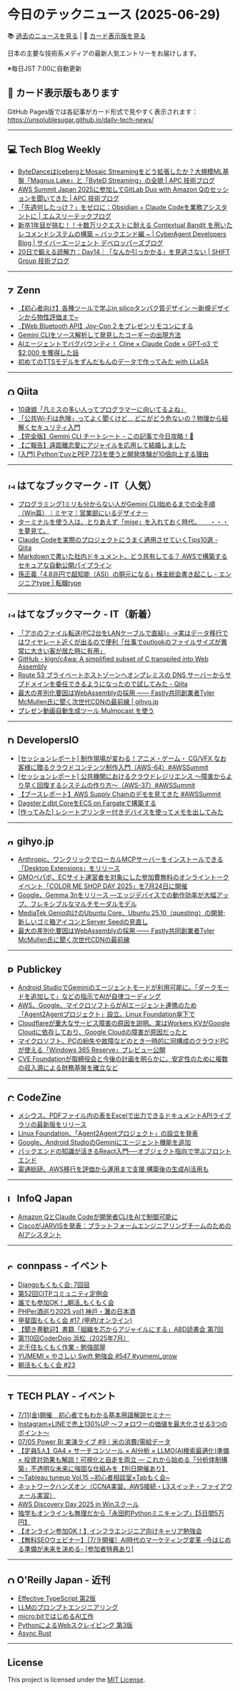 # 今日のテックニュース (2025-06-29)

📚 [過去のニュースを見る](archives/index.md) | 🎨 [カード表示版を見る](https://unsolublesugar.github.io/daily-tech-news/)

日本の主要な技術系メディアの最新人気エントリーをお届けします。

※毎日JST 7:00に自動更新

## 🎨 カード表示版もあります

GitHub Pages版では各記事がカード形式で見やすく表示されます：  
https://unsolublesugar.github.io/daily-tech-news/

---
## 💻 Tech Blog Weekly

- [ByteDanceはIcebergとMosaic Streamingをどう拡張したか？大規模ML基盤「Magnus Lake」と「ByteD Streaming」の全貌 | APC 技術ブログ](https://techblog.ap-com.co.jp/entry/2025/06/29/180121)
- [AWS Summit Japan 2025に参加してGitLab Duo with Amazon Qのセッションを聞いてきた | APC 技術ブログ](https://techblog.ap-com.co.jp/entry/2025/06/29/150245)
- [「先週何したっけ？」をゼロに：Obsidian + Claude Codeを業務アシスタントに | エムスリーテックブログ](https://www.m3tech.blog/entry/2025/06/29/110000)
- [新卒1年目が挑む！！十数万リクエストに耐える Contextual Bandit を用いたレコメンドシステムの構築 ~ バックエンド編 ~ | CyberAgent Developers Blog | サイバーエージェント デベロッパーズブログ](https://developers.cyberagent.co.jp/blog/archives/57070/)
- [20日で鍛える読解力：Day14｜「なんか引っかかる」を見逃さない | SHIFT Group 技術ブログ](https://note.shiftinc.jp/n/ndb8b94f1fc7e)


---
## <img src="https://zenn.dev/favicon.ico" width="16" height="16" alt="Zenn"> Zenn

- [【初心者向け】各種ツールで学ぶin silicoタンパク質デザイン 〜新規デザインから物性評価まで~](https://zenn.dev/labcode/books/71b01f2557419e)
- [【Web Bluetooth API】Joy-Con 2 をプレゼンリモコンにする](https://zenn.dev/mascii/articles/joy-con-2-web-bluetooth-api)
- [Gemini CLIをソース解析して発見したコーギーの出現方法](https://zenn.dev/oikon/articles/c8a887f00dd219)
- [AIエージェントでバグバウンティ！ Cline × Claude Code × GPT-o3 で $2,000 を獲得した話](https://zenn.dev/grandchildrice/articles/499e22b0e9e4c8)
- [初めてのTTSモデルをずんだもんのデータで作ってみた with LLaSA](https://zenn.dev/aratako_lm/articles/7e0b0b6e51baa6)


---
## <img src="https://cdn.qiita.com/assets/favicons/public/production-c620d3e403342b1022967ba5e3db1aaa.ico" width="16" height="16" alt="Qiita"> Qiita

- [10歳娘「凡ミスの多い人ってプログラマーに向いてるよね」](https://qiita.com/Yametaro/items/0b241519dc6b416474c5?utm_campaign=popular_items&utm_medium=feed&utm_source=popular_items)
- [「公共Wi-Fiは危険」ってよく聞くけど… どこがどう危ないの？物理から紐解くセキュリティ入門](https://qiita.com/omochi_0604/items/676bc3f123bc24d3602b?utm_campaign=popular_items&utm_medium=feed&utm_source=popular_items)
- [【完全版】Gemini CLI チートシート - この記事で今日攻略！🚀](https://qiita.com/akira_papa_AI/items/15314a5bf1dd109053c2?utm_campaign=popular_items&utm_medium=feed&utm_source=popular_items)
- [【ご報告】遠距離恋愛にアジャイルを応用して結婚しました](https://qiita.com/mkt_hanada/items/04c9e040c8b4131a3948?utm_campaign=popular_items&utm_medium=feed&utm_source=popular_items)
- [[入門] PythonでuvとPEP 723を使うと開発体験が10倍向上する理由](https://qiita.com/ShigemoriMasato/items/b254709391d2cbb1bbe6?utm_campaign=popular_items&utm_medium=feed&utm_source=popular_items)


---
## <img src="https://b.hatena.ne.jp/favicon.ico" width="16" height="16" alt="はてなブックマーク - IT（人気）"> はてなブックマーク - IT（人気）

- [プログラミング1ミリも分からない人がGemini CLI始めるまでの全手順（Win篇）｜ミヤマ｜営業部にいるデザイナー](https://note.com/mmmiyama/n/n9fa6839beb06)
- [ターミナルを使う人は、とりあえず「mise」を入れておく時代。　　・・・を夢見て。](https://zenn.dev/dress_code/articles/a99ff13634bbe6)
- [Claude Codeを実際のプロジェクトにうまく適用させていくTips10選 - Qiita](https://qiita.com/nokonoko_1203/items/67f8692a0a3ca7e621f3)
- [Markdownで書いた社内ドキュメント、どう共有してる？ AWSで構築するセキュアな自動公開パイプライン](https://zenn.dev/nttdata_tech/articles/1c945dd56b374e)
- [孫正義「4.8兆円で超知能（ASI）の胴元になる」株主総会書き起こし - エンジニアtype | 転職type](https://type.jp/et/feature/28743/)


---
## <img src="https://b.hatena.ne.jp/favicon.ico" width="16" height="16" alt="はてなブックマーク - IT（新着）"> はてなブックマーク - IT（新着）

- [「アホのファイル転送(PC2台をLANケーブルで直結)」→実はデータ移行ではワイヤレート近くが出るので便利「仕事でoutlookのファイルサイズが異常に大きい客が居た時に有用」](https://togetter.com/li/2569663)
- [GitHub - kign/c4wa: A simplified subset of C transpiled into Web Assembly](https://github.com/kign/c4wa)
- [Route 53 プライベートホストゾーンへオンプレミスの DNS サーバーからサブドメインを委任できるようになったので試してみた - Qiita](https://qiita.com/takeda_h/items/b56718ee53fcbbf5740b)
- [最大の差別化要因はWebAssemblyの採用 ―― Fastly共同創業者Tyler McMullen氏に聞く次世代CDNの最前線 | gihyo.jp](https://gihyo.jp/article/2025/06/fastly-tyler-mcmullen)
- [プレゼン動画自動生成ツール Mulmocast を使う](https://zenn.dev/open_developers/articles/87928c78f98210)


---
## <img src="https://dev.classmethod.jp/favicon.ico" width="16" height="16" alt="DevelopersIO"> DevelopersIO

- [[セッションレポート] 制作現場が変わる！アニメ・ゲーム・ CG/VFX なお客様に贈るクラウドコンテンツ制作入門（AWS-64）#AWSSummit](https://dev.classmethod.jp/articles/202506-aws-summit-2025-aws-64/)
- [[セッションレポート] 公共機関におけるクラウドレジリエンス ～障害からより早く回復するシステムの作り方～（AWS-37）#AWSSummit](https://dev.classmethod.jp/articles/202506-aws-summit-2025-aws-37/)
- [【ブースレポート】AWS Supply Chainのデモを見てきた #AWSSummit](https://dev.classmethod.jp/articles/shoma-booth-report-demo-aws-supply-chain-awssummit/)
- [Dagsterとdbt CoreをECS on Fargateで構築する](https://dev.classmethod.jp/articles/dagster-dbt-core-ecs-sample/)
- [[作ってみた] レシートプリンター付きデバイスを使ってメモを出してみた](https://dev.classmethod.jp/articles/dev-receipt-printer-device-memo-output-maruto/)


---
## <img src="https://gihyo.jp/favicon.ico" width="16" height="16" alt="gihyo.jp"> gihyo.jp

- [Anthropic、ワンクリックでローカルMCPサーバーをインストールできる「Desktop Extensions」をリリース](https://gihyo.jp/article/2025/06/claude-desktop-extensions?utm_source=feed)
- [GMOペパボ、ECサイト運営者を対象にした参加費無料のオンライントークイベント「COLOR ME SHOP DAY 2025」を7月24日に開催](https://gihyo.jp/article/2025/06/color-me-shop-day-2025?utm_source=feed)
- [Google、Gemma 3nをリリース ―エッジデバイスでの動作効率が大幅アップ、フレキシブルなマルチモーダルモデル](https://gihyo.jp/article/2025/06/google-gemma-3n?utm_source=feed)
- [MediaTek Genio向けのUbuntu Core、Ubuntu 25.10（questing）の開発; 新しいゴミ箱アイコンとServer Seedの見直し](https://gihyo.jp/admin/clip/01/ubuntu-topics/202506/27?utm_source=feed)
- [最大の差別化要因はWebAssemblyの採用 ―― Fastly共同創業者Tyler McMullen氏に聞く次世代CDNの最前線](https://gihyo.jp/article/2025/06/fastly-tyler-mcmullen?utm_source=feed)


---
## <img src="https://www.publickey1.jp/favicon.ico" width="16" height="16" alt="Publickey"> Publickey

- [Android StudioでGeminiのエージェントモードが利用可能に。「ダークモードを追加して」などの指示でAIが自律コーディング](https://www.publickey1.jp/blog/25/android_studiogeminiai.html)
- [AWS、Google、マイクロソフトらがAIエージェント連携のため「Agent2Agentプロジェクト」設立。Linux Foundation傘下で](https://www.publickey1.jp/blog/25/awsgoogleaiagent2agentlinux_foundation.html)
- [Cloudflareが重大なサービス障害の原因を説明。実はWorkers KVがGoogle Cloudに依存しており、Google Cloudの障害が原因だったと](https://www.publickey1.jp/blog/25/cloudflareworkers_kvgoogle_cloudgoogle_cloud.html)
- [マイクロソフト、PCの紛失や故障などのとき一時的に同構成のクラウドPCが使える「Windows 365 Reserve」プレビュー公開](https://www.publickey1.jp/blog/25/pcpcwindows_365_reserve.html)
- [CVE Foundationが取締役会と今後の計画を明らかに。安定性のために複数の収入源による財務基盤を確立など](https://www.publickey1.jp/blog/25/cve_foundation.html)


---
## <img src="https://codezine.jp/favicon.ico" width="16" height="16" alt="CodeZine"> CodeZine

- [メシウス、PDFファイル内の表をExcelで出力できるドキュメントAPIライブラリの最新版をリリース](http://codezine.jp/article/detail/21798)
- [Linux Foundation、「Agent2Agentプロジェクト」の設立を発表](http://codezine.jp/article/detail/21802)
- [Google、Android StudioのGeminiにエージェント機能を追加](http://codezine.jp/article/detail/21803)
- [バックエンドの知識が活きるReact入門──オブジェクト指向で学ぶフロントエンド](http://codezine.jp/article/detail/21433)
- [電通総研、AWS移行を評価から運用まで支援 構築後の生成AI活用も](http://codezine.jp/article/detail/21795)


---
## <img src="https://www.infoq.com/favicon.ico" width="16" height="16" alt="InfoQ Japan"> InfoQ Japan

- [Amazon QとClaude Codeが開発者CLIをAIで制御可能に](https://www.infoq.com/jp/news/2025/06/amazon-q-cli-claude-code/?utm_campaign=infoq_content&utm_source=infoq&utm_medium=feed&utm_term=global)
- [CiscoがJARVISを発表：プラットフォームエンジニアリングチームのためのAIアシスタント](https://www.infoq.com/jp/news/2025/06/cisco-jarvis-ai-assistant/?utm_campaign=infoq_content&utm_source=infoq&utm_medium=feed&utm_term=global)


---
## <img src="https://connpass.com/favicon.ico" width="16" height="16" alt="connpass - イベント"> connpass - イベント

- [Djangoもくもく会: 7回目](https://pythonista-books.connpass.com/event/360904/?utm_campaign=recent_events&utm_source=feed&utm_medium=atom)
- [第52回CITPコミュニティ定例会](https://connpass.com/event/360908/?utm_campaign=recent_events&utm_source=feed&utm_medium=atom)
- [誰でも参加OK！_朝活_もくもく会](https://routine-link.connpass.com/event/360902/?utm_campaign=recent_events&utm_source=feed&utm_medium=atom)
- [PHPer酒巡り2025 vol1  神戸・灘の日本酒](https://connpass.com/event/360306/?utm_campaign=recent_events&utm_source=feed&utm_medium=atom)
- [甲斐国もくもく会 #17 (甲府/オンライン)](https://kainokuni.connpass.com/event/353980/?utm_campaign=recent_events&utm_source=feed&utm_medium=atom)
- [【聞き専歓迎】書籍「組織を芯からアジャイルにする」ABD読書会 第7回](https://shin-agile.connpass.com/event/360863/?utm_campaign=recent_events&utm_source=feed&utm_medium=atom)
- [第110回CoderDojo 浜松（2025年7月）](https://coderdojo-hamamatsu.connpass.com/event/359293/?utm_campaign=recent_events&utm_source=feed&utm_medium=atom)
- [北千住もくもく作業・勉強部屋](https://kitasenju-verystrong.connpass.com/event/360890/?utm_campaign=recent_events&utm_source=feed&utm_medium=atom)
- [YUMEMI × やさしい Swift 勉強会 #547 #yumemi_grow](https://yasashii-swift.connpass.com/event/360729/?utm_campaign=recent_events&utm_source=feed&utm_medium=atom)
- [朝活もくもく会 #23](https://zitox.connpass.com/event/360889/?utm_campaign=recent_events&utm_source=feed&utm_medium=atom)


---
## <img src="https://techplay.jp/favicon.ico" width="16" height="16" alt="TECH PLAY - イベント"> TECH PLAY - イベント

- [7/11(金)開催　初心者でもわかる基本用語解説セミナー](https://techplay.jp/event/983102)
- [Instagram×LINEで売上130%UP ～フォロワーの価値を最大化させる3つのポイント～](https://techplay.jp/event/983101)
- [07/05 Power BI 実演ライブ #9｜米の消費/需給データ](https://techplay.jp/event/983084)
- [【定員5人】GA4 × サーチコンソール × AI分析 × LLMO(AI検索最適化)準備 × 投資対効果も解説！可視化と自走を両立 ― これから始める「分析体制構築」不透明な未来に強固な仕組みを【別日開催あり】](https://techplay.jp/event/983055)
- [〜Tableau tuneup Vol.15 ~初心者相談室×Tabもく会~](https://techplay.jp/event/982480)
- [ネットワークハンズオン（CCNA実習、AWS接続・L3スイッチ・ファイアウォール実習）](https://techplay.jp/event/983092)
- [AWS Discovery Day 2025 in Winスクール](https://techplay.jp/event/982852)
- [独学もオンラインも無理だから「永田町Pythonミニキャンプ」【5日間5万円】](https://techplay.jp/event/983086)
- [【オンライン参加OK！】インフラエンジニア向けキャリア勉強会](https://techplay.jp/event/982897)
- [【無料SEOウェビナー】［7/９開催］AI時代のマーケティング変革 -今はじめる準備が未来を決める- [参加者特典あり]](https://techplay.jp/event/983065)


---
## <img src="https://www.oreilly.co.jp/favicon.ico" width="16" height="16" alt="O'Reilly Japan - 近刊"> O'Reilly Japan - 近刊

- [Effective TypeScript 第2版](http://www.oreilly.co.jp/books/9784814401093/?utm_source=feed&utm_mediun=referral&utm_content=new_book)
- [LLMのプロンプトエンジニアリング](http://www.oreilly.co.jp/books/9784814401130/?utm_source=feed&utm_mediun=referral&utm_content=new_book)
- [micro:bitではじめるAI工作](http://www.oreilly.co.jp/books/9784814400997/?utm_source=feed&utm_mediun=referral&utm_content=new_book)
- [PythonによるWebスクレイピング 第3版](http://www.oreilly.co.jp/books/9784814401222/?utm_source=feed&utm_mediun=referral&utm_content=new_book)
- [Async Rust](http://www.oreilly.co.jp/books/9784814401185/?utm_source=feed&utm_mediun=referral&utm_content=new_book)


---
## License

This project is licensed under the [MIT License](LICENSE).
